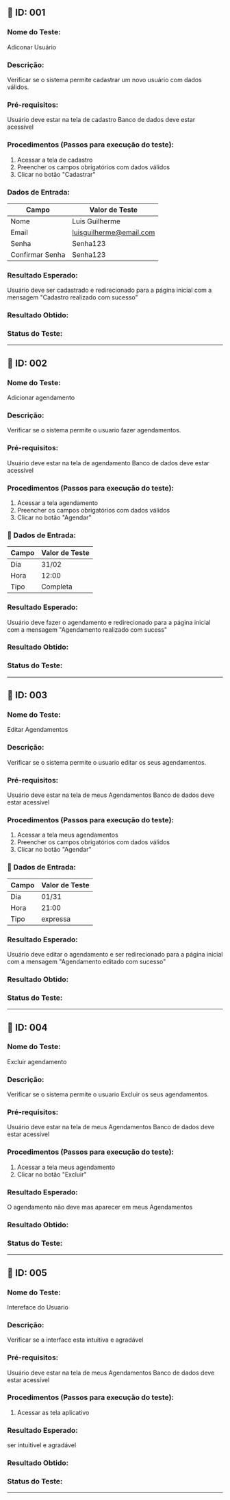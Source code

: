 ## 🧪 ID: 001

###  Nome do Teste:
Adiconar Usuário 

###  Descrição:
 Verificar se o sistema permite cadastrar um novo usuário com dados válidos.

###  Pré-requisitos:
 Usuário deve estar na tela de cadastro
 Banco de dados deve estar acessível

### Procedimentos (Passos para execução do teste):
1.  Acessar a tela de cadastro
2.  Preencher os campos obrigatórios com dados válidos
3.  Clicar no botão "Cadastrar"

###  Dados de Entrada:
| Campo            | Valor de Teste        |
|------------------|------------------------|
| Nome             | Luis Guilherme         |
| Email            | luisguilherme@email.com         |
| Senha            | Senha123               |
| Confirmar Senha  | Senha123               |

###  Resultado Esperado:
Usuário deve ser cadastrado e redirecionado para a página inicial com a mensagem "Cadastro realizado com sucesso"

###  Resultado Obtido:
 

###  Status do Teste:


---
## 🧪 ID: 002

###  Nome do Teste:
Adicionar agendamento 

###  Descrição:
 Verificar se o sistema permite o usuario fazer agendamentos.

###  Pré-requisitos:
 Usuário deve estar na tela de agendamento
 Banco de dados deve estar acessível

### Procedimentos (Passos para execução do teste):
1.  Acessar a tela agendamento
2.  Preencher os campos obrigatórios com dados válidos
3.  Clicar no botão "Agendar"

### 🧾 Dados de Entrada:
| Campo            | Valor de Teste  |
|------------------|-----------------|
| Dia             |    31/02         |
| Hora            |    12:00|        |
| Tipo            |    Completa      |

###  Resultado Esperado:
Usuário deve fazer o agendamento e redirecionado para a página inicial com a mensagem "Agendamento realizado com sucess"

###  Resultado Obtido:
 

###  Status do Teste:

---

## 🧪 ID: 003

###  Nome do Teste:
Editar Agendamentos

###  Descrição:
 Verificar se o sistema permite o usuario editar os seus agendamentos.

###  Pré-requisitos:
 Usuário deve estar na tela de meus Agendamentos
 Banco de dados deve estar acessível

### Procedimentos (Passos para execução do teste):
1.  Acessar a tela meus agendamentos
2.  Preencher os campos obrigatórios com dados válidos
3.  Clicar no botão "Agendar"

### 🧾 Dados de Entrada:
| Campo            | Valor de Teste  |
|------------------|-----------------|
| Dia             |    01/31         |
| Hora            |    21:00|        |
| Tipo            |    expressa      |

###  Resultado Esperado:
Usuário deve editar o agendamento e ser redirecionado para a página inicial com a mensagem "Agendamento editado com sucesso"

###  Resultado Obtido:
 

###  Status do Teste:

---
## 🧪 ID: 004

###  Nome do Teste:
Excluir agendamento 

###  Descrição:
 Verificar se o sistema permite o usuario Excluir os seus agendamentos.

###  Pré-requisitos:
 Usuário deve estar na tela de meus Agendamentos
 Banco de dados deve estar acessível

### Procedimentos (Passos para execução do teste):
1.  Acessar a tela meus agendamento
3.  Clicar no botão "Excluir"

###  Resultado Esperado:
O agendamento não deve mas aparecer em meus Agendamentos

###  Resultado Obtido:
 

###  Status do Teste:

---

## 🧪 ID: 005

###  Nome do Teste:
Intereface do Usuario

###  Descrição:
 Verificar se a interface esta intuitiva e agradável 

###  Pré-requisitos:
 Usuário deve estar na tela de meus Agendamentos
 Banco de dados deve estar acessível

### Procedimentos (Passos para execução do teste):
1.  Acessar as tela  aplicativo

###  Resultado Esperado:
ser intuitivel e agradável

###  Resultado Obtido:
 

###  Status do Teste:

---

